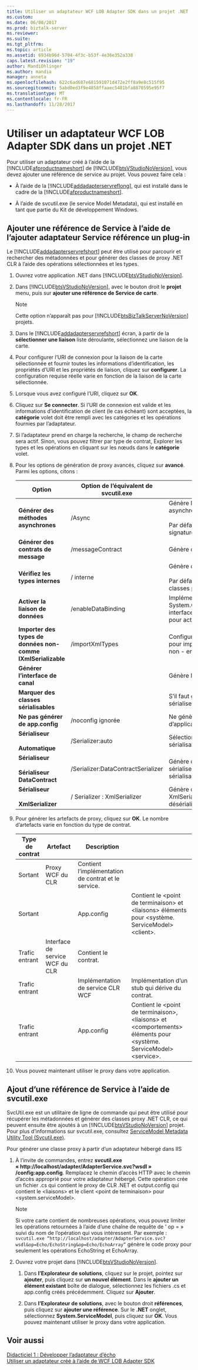 ```yaml
---
title: Utiliser un adaptateur WCF LOB Adapter SDK dans un projet .NET | Documents Microsoft
ms.custom: 
ms.date: 06/08/2017
ms.prod: biztalk-server
ms.reviewer: 
ms.suite: 
ms.tgt_pltfrm: 
ms.topic: article
ms.assetid: 6934b96d-5704-4f3c-b53f-4e36e352a338
caps.latest.revision: "19"
author: MandiOhlinger
ms.author: mandia
manager: anneta
ms.openlocfilehash: 622c6ad687e681591071d472e2ff8a9e8c515f95
ms.sourcegitcommit: 5abd0ed3f9e4858ffaaec5481bfa8878595e95f7
ms.translationtype: MT
ms.contentlocale: fr-FR
ms.lasthandoff: 11/28/2017
---
```

# <a name="consume-a-wcf-lob-adapter-sdk-adapter-in-a-net-project"></a>Utiliser un adaptateur WCF LOB Adapter SDK dans un projet .NET
Pour utiliser un adaptateur créé à l’aide de la [!INCLUDE[afproductnameshort](../../includes/afproductnameshort-md.md)] de [!INCLUDE[btsVStudioNoVersion](../../includes/btsvstudionoversion-md.md)], vous devez ajouter une référence de service au projet. Vous pouvez faire cela :  
  
-   À l’aide de la [!INCLUDE[addadapterservreflong](../../includes/addadapterservreflong-md.md)], qui est installé dans le cadre de la [!INCLUDE[afproductnameshort](../../includes/afproductnameshort-md.md)].  
  
-   À l’aide de svcutil.exe (le service Model Metadata), qui est installé en tant que partie du Kit de développement Windows.  
  
## <a name="add-a-service-reference-using-the-add-adapter-service-reference-plug-in"></a>Ajouter une référence de Service à l’aide de l’ajouter adaptateur Service référence un plug-in  
 Le [!INCLUDE[addadapterservrefshort](../../includes/addadapterservrefshort-md.md)] peut être utilisé pour parcourir et rechercher des métadonnées et pour générer des classes de proxy .NET CLR à l’aide des opérations sélectionnées et les types.  
  
 
1.  Ouvrez votre application .NET dans [!INCLUDE[btsVStudioNoVersion](../../includes/btsvstudionoversion-md.md)].  
  
2.  Dans [!INCLUDE[btsVStudioNoVersion](../../includes/btsvstudionoversion-md.md)], avec le bouton droit le **projet** menu, puis sur **ajouter une référence de Service de carte**.  
  
    > [!NOTE]
    >  Cette option n’apparaît pas pour [!INCLUDE[btsBizTalkServerNoVersion](../../includes/btsbiztalkservernoversion-md.md)] projets.  
  
3.  Dans le [!INCLUDE[addadapterservrefshort](../../includes/addadapterservrefshort-md.md)] écran, à partir de la **sélectionner une liaison** liste déroulante, sélectionnez une liaison de la carte.  
  
4.  Pour configurer l’URI de connexion pour la liaison de la carte sélectionnée et fournir toutes les informations d’identification, les propriétés d’URI et les propriétés de liaison, cliquez sur **configurer**. La configuration requise réelle varie en fonction de la liaison de la carte sélectionnée.  
  
5.  Lorsque vous avez configuré l’URI, cliquez sur **OK**.  
  
6.  Cliquez sur **Se connecter**. Si l’URI de connexion est valide et les informations d’identification de client (le cas échéant) sont acceptées, la **catégorie** volet doit être rempli avec les catégories et les opérations fournies par l’adaptateur.  
  
7.  Si l’adaptateur prend en charge la recherche, le champ de recherche sera actif. Sinon, vous pouvez filtrer par type de contrat, Explorer les types et les opérations en cliquant sur les nœuds dans le **catégorie** volet.  
  
8.  Pour les options de génération de proxy avancés, cliquez sur **avancé**. Parmi les options, citons :  
  
    |Option|Option de l’équivalent de svcutil.exe| Description|  
    |------------|-----------------------------------|-----------------|  
    |**Générer des méthodes asynchrones**|/Async|Génère les signatures de méthode synchrones et asynchrones.<br /><br /> Par défaut (si non sélectionnée) : génère des signatures de méthode synchrones uniquement.|  
    |**Générer des contrats de message**|/messageContract|Génère des types de contrat de message.|  
    |**Vérifiez les types internes**|/ interne|Génère des classes marquées comme internes.<br /><br /> Par défaut (si non sélectionnée) : générer des classes publiques.|  
    |**Activer la liaison de données**|/enableDataBinding|Implémente le System.ComponentModel.INotifyPropertyChanged interface sur tous les types de contrat de données pour activer la liaison de données.|  
    |**Importer des types de données non-comme IXmlSerializable**|/importXmlTypes|Configure le sérialiseur de contrat de données pour importer des types de contrat de données non - en tant que types IXmlSerializable.|  
    |**Générer l’interface de canal**||Génère l’interface de canal.|  
    |**Marquer des classes sérialisables**||S’il faut générer les types de données avec un sérialiseur sélectionne.|  
    |**Ne pas générer de app.config**|/noconfig ignorée|Ne génère pas de fichier de configuration d’application.|  
    |**Sérialiseur**<br /><br /> **Automatique**|/Serializer:auto|Sélectionne automatiquement le sérialiseur pour la sérialisation et désérialisation.|  
    |**Sérialiseur**<br /><br /> **Sérialiseur DataContract**|/Serializer:DataContractSerializer|Génère des types de données qui utilisent le sérialiseur de contrat de données pour la sérialisation et désérialisation|  
    |**Sérialiseur**<br /><br /> **XmlSerializer**|/ Serializer : XmlSerializer|Génère des types de données qui utilisent le XmlSerializer pour la sérialisation et la désérialisation.|  
  
9. Pour générer les artefacts de proxy, cliquez sur **OK**. Le nombre d’artefacts varie en fonction du type de contrat.  
  
    |Type de contrat|Artefact| Description||  
    |-------------------|--------------|-----------------|-|  
    |Sortant|Proxy WCF du CLR|Contient l’implémentation de contrat et le service.||  
    |Sortant||App.config|Contient le \<point de terminaison\> et \<liaisons\> éléments pour \<système. ServiceModel\>\<client\>.|  
    |Trafic entrant|Interface de service WCF du CLR|Contient le contrat.||  
    |Trafic entrant||Implémentation de service CLR WCF|Implémentation d’un stub qui dérive du contrat.|  
    |Trafic entrant||App.config|Contient le \<point de terminaison\>, \<liaisons\> et \<comportements\> éléments pour \<système. ServiceModel\>\<service\>.|  
  
10. Vous pouvez maintenant utiliser le proxy dans votre application.  
  
## <a name="adding-a-service-reference-by-using-svcutilexe"></a>Ajout d’une référence de Service à l’aide de svcutil.exe  
 SvcUtil.exe est un utilitaire de ligne de commande qui peut être utilisé pour récupérer les métadonnées et générer des classes proxy .NET CLR, ce qui peuvent ensuite être ajoutés à un [!INCLUDE[btsVStudioNoVersion](../../includes/btsvstudionoversion-md.md)] projet. Pour plus d’informations sur svcutil.exe, consultez [ServiceModel Metadata Utility Tool (Svcutil.exe)](https://msdn.microsoft.com/library/aa347733.aspx). 
  
 Pour générer une classe proxy à partir d’un adaptateur hébergé dans IIS  
  
1.  À l’invite de commandes, entrez **svcutil.exe « http://localhost/adapter/AdapterService.svc?wsdl » /config:app.config**. Remplacez le chemin d’accès HTTP avec le chemin d’accès approprié pour votre adaptateur hébergé. Cette opération crée un fichier .cs qui contient le proxy de CLR .NET et output.config qui contient le \<liaisons\> et le client \<point de terminaison\> pour \<system.serviceModel\>.  
  
    > [!NOTE]
    >  Si votre carte contient de nombreuses opérations, vous pouvez limiter les opérations retournées à l’aide d’une chaîne de requête de ' op = » suivi du nom de l’opération qui vous intéressent. Par exemple : `svcutil.exe “http://localhost/adapter/AdapterService.svc?wsdl&op=Echo/EchoString&op=Echo/EchoArray”` génère le code proxy pour seulement les opérations EchoString et EchoArray.  
  
2.  Ouvrez votre projet dans [!INCLUDE[btsVStudioNoVersion](../../includes/btsvstudionoversion-md.md)].  
  
    1.  Dans **l’Explorateur de solutions**, cliquez sur le projet, pointez sur **ajouter**, puis cliquez sur **un nouvel élément**. Dans le **ajouter un élément existant** boîte de dialogue, sélectionnez les fichiers .cs et app.config créés précédemment.  Cliquez sur **Ajouter**.  
  
    2.  Dans **l’Explorateur de solutions**, avec le bouton droit **références**, puis cliquez sur **ajouter une référence**. Sur le **.NET** onglet, sélectionnez **System.ServiceModel**, puis cliquez sur **OK**. Vous pouvez maintenant utiliser le proxy dans votre application.  
  
## <a name="see-also"></a>Voir aussi  
 [Didacticiel 1 : Développer l’adaptateur d’écho](../../adapters-and-accelerators/wcf-lob-adapter-sdk/tutorial-1-develop-the-echo-adapter.md)   
 [Utiliser un adaptateur créé à l’aide de WCF LOB Adapter SDK](../../adapters-and-accelerators/wcf-lob-adapter-sdk/consume-an-adapter-created-using-the-wcf-lob-adapter-sdk.md)